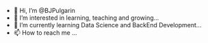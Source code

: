- 👋 Hi, I’m @BJPulgarin
- 👀 I’m interested in learning, teaching and growing...
- 🌱 I’m currently learning Data Science and BackEnd Development...
- 📫 How to reach me ...
